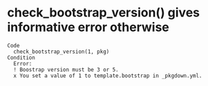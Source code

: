 # check_bootstrap_version() gives informative error otherwise

    Code
      check_bootstrap_version(1, pkg)
    Condition
      Error:
      ! Boostrap version must be 3 or 5.
      x You set a value of 1 to template.bootstrap in _pkgdown.yml.

